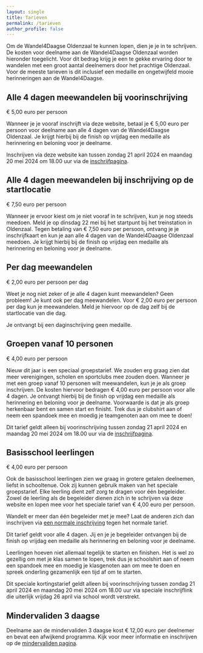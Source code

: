 ```yaml
---
layout: single
title: Tarieven
permalink: /tarieven
author_profile: false
---
```


Om de Wandel4Daagse Oldenzaal te kunnen lopen, dien je je in te schrijven. De kosten voor deelname aan de Wandel4Daagse Oldenzaal worden hieronder toegelicht. Voor dit bedrag krijg je een te gekke ervaring door te wandelen met een groot aantal deelnemers door het prachtige Oldenzaal. Voor de meeste tarieven is dit inclusief een medaille en ongetwijfeld mooie herinneringen aan de Wandel4Daagse.  

## Alle 4 dagen meewandelen bij voorinschrijving

€ 5,00 euro per persoon  

Wanneer je je vooraf inschrijft via deze website, betaal je € 5,00 euro per persoon voor deelname aan alle 4 dagen van de Wandel4Daagse Oldenzaal. Je krijgt hierbij bij de finish op vrijdag een medaille als herinnering en beloning voor je deelname.  

Inschrijven via deze website kan tussen zondag 21 april 2024 en maandag 20 mei 2024 om 18.00 uur via de [inschrijfpagina](/inschrijven).  

## Alle 4 dagen meewandelen bij inschrijving op de startlocatie

€ 7,50 euro per persoon  

Wanneer je ervoor kiest om je niet vooraf in te schrijven, kun je nog steeds meedoen. Meld je op dinsdag 22 mei bij het startpunt bij het treinstation in Oldenzaal. Tegen betaling van € 7,50 euro per persoon, ontvang je je inschrijfkaart en kun je aan alle 4 dagen van de Wandel4Daagse Oldenzaal meedoen. Je krijgt hierbij bij de finish op vrijdag een medaille als herinnering en beloning voor je deelname.  

## Per dag meewandelen

€ 2,00 euro per persoon per dag  

Weet je nog niet zeker of je alle 4 dagen kunt meewandelen? Geen probleem! Je kunt ook per dag meewandelen. Voor € 2,00 euro per persoon per dag kun je meewandelen. Meld je hiervoor op de dag zelf bij de startlocatie van die dag.  

Je ontvangt bij een daginschrijving geen medaille.  

## Groepen vanaf 10 personen

€ 4,00 euro per persoon  

Nieuw dit jaar is een speciaal groepstarief. We zouden erg graag zien dat meer verenigingen, scholen en sportclubs mee zouden doen. Wanneer je met een groep vanaf 10 personen wilt meewandelen, kun je je als groep inschrijven. De kosten hiervoor bedragen € 4,00 euro per persoon voor alle 4 dagen. Je ontvangt hierbij bij de finish op vrijdag een medaille als herinnering en beloning voor je deelname. Voorwaarde is dat je als groep herkenbaar bent en samen start en finisht. Trek dus je clubshirt aan of neem een spandoek mee en moedig je teamgenoten aan om mee te doen!  

Dit tarief geldt alleen bij voorinschrijving tussen zondag 21 april 2024 en maandag 20 mei 2024 om 18.00 uur via de [inschrijfpagina](/inschrijven).  

## Basisschool leerlingen

€ 4,00 euro per persoon

Ook de basisschool leerlingen zien we graag in grotere getalen deelnemen, liefst in schooltenue. Ook zij kunnen gebruik maken van het speciale groepstarief. Elke leerling dient zelf zorg te dragen voor één begeleider. Zowel de leerling als de begeleider dienen zich in te schrijven via deze website en lopen mee voor het speciale tarief van € 4,00 euro per persoon.  

Wandelt er meer dan één begeleider met je mee? Laat de anderen zich dan inschrijven via [een normale inschrijving](/inschrijven) tegen het normale tarief.  

Dit tarief geldt voor alle 4 dagen. Jij en je je begeleider ontvangen bij de finish op vrijdag een medaille als herinnering en beloning voor je deelname.  

Leerlingen hoeven niet allemaal tegelijk te starten en finishen. Het is wel zo gezellig om met je klas samen te lopen, trek dus je schoolshirt aan of neem een spandoek mee en moedig je klasgenoten aan om mee te doen en spreek onderling gezamenlijk een tijd af om te starten.  

Dit speciale kortingstarief geldt alleen bij voorinschrijving tussen zondag 21 april 2024 en maandag 20 mei 2024 om 18.00 uur via speciale inschrijflink die uiterlijk vrijdag 26 april via school wordt verstrekt.  

## Mindervaliden 3 daagse

Deelname aan de mindervaliden 3 daagse kost € 12,00 euro per deelnemer en bevat een afwijkend programma. Kijk voor meer informatie en inschrijven op de [mindervaliden pagina](/routes/mindervalide).  